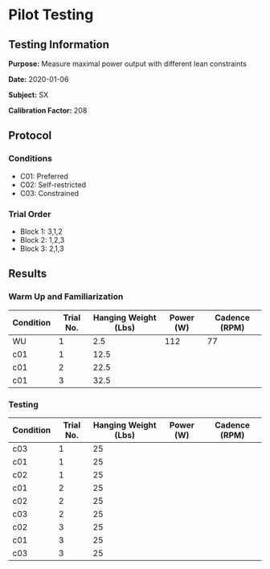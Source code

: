 # Pilot Testing
## Testing Information

**Purpose:** Measure maximal power output with different lean constraints

**Date:** 2020-01-06

**Subject:** SX

**Calibration Factor:** 208

## Protocol
### Conditions
- C01: Preferred
- C02: Self-restricted
- C03: Constrained

### Trial Order
- Block 1: 3,1,2 
- Block 2: 1,2,3
- Block 3: 2,1,3

## Results
### Warm Up and Familiarization
| Condition | Trial No. | Hanging Weight (Lbs) | Power (W) | Cadence (RPM) |
| --- | --- | --- | --- | --- |
| WU | 1 | 2.5 | 112 | 77 |
| c01 | 1 | 12.5 | | |
| c01 | 2 | 22.5 | 
| c01 | 3 | 32.5 | 

### Testing
| Condition | Trial No. | Hanging Weight (Lbs) | Power (W) | Cadence (RPM) |
| --- | --- | --- | --- | --- |
| c03 | 1 | 25 | 
| c01 | 1 | 25 | 
| c02 | 1 | 25 | 
| c01 | 2 | 25 | 
| c02 | 2 | 25 | 
| c03 | 2 | 25 | 
| c02 | 3 | 25 | 
| c01 | 3 | 25 | 
| c03 | 3 | 25 | 